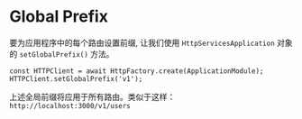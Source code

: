 # Global Prefix

要为应用程序中的每个路由设置前缀, 让我们使用 `HttpServicesApplication` 对象的 `setGlobalPrefix()` 方法。

```ts{2}
const HTTPClient = await HttpFactory.create(ApplicationModule);
HTTPClient.setGlobalPrefix('v1');
```
上述全局前缀将应用于所有路由。类似于这样：`http://localhost:3000/v1/users`